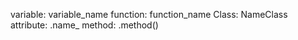 variable: variable_name
function: function_name
Class: NameClass
attribute: .name_
method: .method()